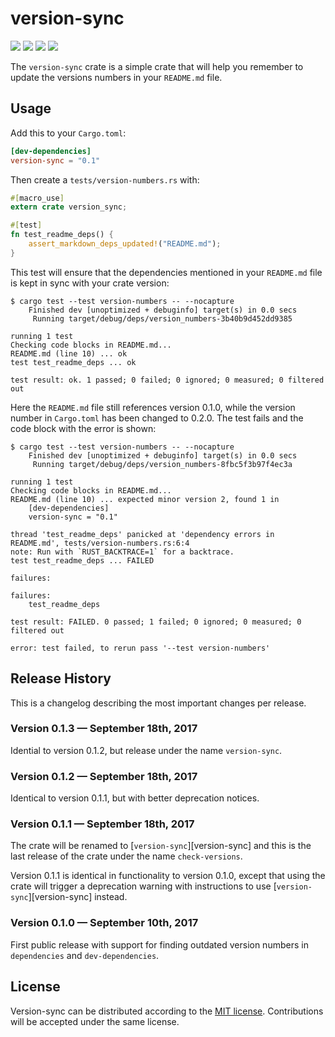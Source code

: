 # version-sync

[![](https://img.shields.io/crates/v/version-sync.svg)][crates-io]
[![](https://docs.rs/version-sync/badge.svg)][api-docs]
[![](https://travis-ci.org/mgeisler/version-sync.svg?branch=master)][travis-ci]
[![](https://ci.appveyor.com/api/projects/status/hy8camtdx5iiq26l?svg=true)][appveyor]

The `version-sync` crate is a simple crate that will help you
remember to update the versions numbers in your `README.md` file.

## Usage

Add this to your `Cargo.toml`:
```toml
[dev-dependencies]
version-sync = "0.1"
```

Then create a `tests/version-numbers.rs` with:
```rust
#[macro_use]
extern crate version_sync;

#[test]
fn test_readme_deps() {
    assert_markdown_deps_updated!("README.md");
}
```

This test will ensure that the dependencies mentioned in your
`README.md` file is kept in sync with your crate version:
```
$ cargo test --test version-numbers -- --nocapture
    Finished dev [unoptimized + debuginfo] target(s) in 0.0 secs
     Running target/debug/deps/version_numbers-3b40b9d452dd9385

running 1 test
Checking code blocks in README.md...
README.md (line 10) ... ok
test test_readme_deps ... ok

test result: ok. 1 passed; 0 failed; 0 ignored; 0 measured; 0 filtered out
```

Here the `README.md` file still references version 0.1.0, while the
version number in `Cargo.toml` has been changed to 0.2.0. The test
fails and the code block with the error is shown:

```
$ cargo test --test version-numbers -- --nocapture
    Finished dev [unoptimized + debuginfo] target(s) in 0.0 secs
     Running target/debug/deps/version_numbers-8fbc5f3b97f4ec3a

running 1 test
Checking code blocks in README.md...
README.md (line 10) ... expected minor version 2, found 1 in
    [dev-dependencies]
    version-sync = "0.1"

thread 'test_readme_deps' panicked at 'dependency errors in README.md', tests/version-numbers.rs:6:4
note: Run with `RUST_BACKTRACE=1` for a backtrace.
test test_readme_deps ... FAILED

failures:

failures:
    test_readme_deps

test result: FAILED. 0 passed; 1 failed; 0 ignored; 0 measured; 0 filtered out

error: test failed, to rerun pass '--test version-numbers'
```

## Release History

This is a changelog describing the most important changes per release.

### Version 0.1.3 — September 18th, 2017

Idential to version 0.1.2, but release under the name `version-sync`.

### Version 0.1.2 — September 18th, 2017

Identical to version 0.1.1, but with better deprecation notices.

### Version 0.1.1 — September 18th, 2017

The crate will be renamed to [`version-sync`][version-sync] and this
is the last release of the crate under the name `check-versions`.

Version 0.1.1 is identical in functionality to version 0.1.0, except
that using the crate will trigger a deprecation warning with
instructions to use [`version-sync`][version-sync] instead.

### Version 0.1.0 — September 10th, 2017

First public release with support for finding outdated version numbers
in `dependencies` and `dev-dependencies`.

## License

Version-sync can be distributed according to the [MIT license][mit].
Contributions will be accepted under the same license.

[crates-io]: https://crates.io/crates/version-sync
[api-docs]: https://docs.rs/version-sync/
[travis-ci]: https://travis-ci.org/mgeisler/version-sync
[appveyor]: https://ci.appveyor.com/project/mgeisler/version-sync
[mit]: LICENSE
